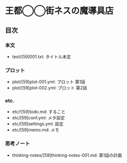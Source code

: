 # 王都◯◯街ネスの魔導具店
## 目次
### 本文
- text/[59]001.txt: タイトル未定

### プロット
- plot/[59]plot-001.yml: プロット 第1話
- plot/[59]plot-002.yml: プロット 第2話

### etc.
- etc/![59]todo.md:     すること
- etc/[59]conf.yml:     メタ設定
- etc/[59]settings.yml: 設定
- etc/[59]memo.md:      メモ

### 思考ノート
- thinking-notes/[59]thinking-notes-001.md: 第1話の計画
